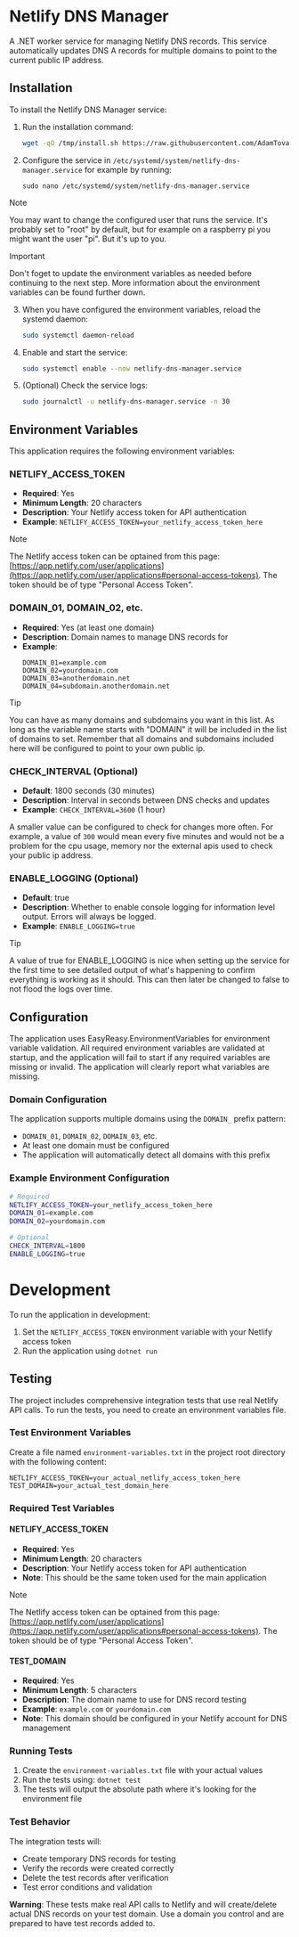 # Netlify DNS Manager

A .NET worker service for managing Netlify DNS records. This service automatically updates DNS A records for multiple domains to point to the current public IP address.

## Installation

To install the Netlify DNS Manager service:

1. Run the installation command:
   ```bash
   wget -qO /tmp/install.sh https://raw.githubusercontent.com/AdamTovatt/NetlifyDnsManager/refs/heads/master/install.sh && sudo bash /tmp/install.sh
   ```

2. Configure the service in `/etc/systemd/system/netlify-dns-manager.service` for example by running:
   ```
   sudo nano /etc/systemd/system/netlify-dns-manager.service
   ```
> [!NOTE]
> You may want to change the configured user that runs the service. It's probably set to "root" by default, but for example on a raspberry pi you might want the user "pi". But it's up to you.
   
> [!IMPORTANT]
> Don't foget to update the environment variables as needed before continuing to the next step.
> More information about the environment variables can be found further down.

3. When you have configured the environment variables, reload the systemd daemon:
   ```bash
   sudo systemctl daemon-reload
   ```

4. Enable and start the service:
   ```bash
   sudo systemctl enable --now netlify-dns-manager.service
   ```

5. (Optional) Check the service logs:
   ```bash
   sudo journalctl -u netlify-dns-manager.service -n 30
   ```

## Environment Variables

This application requires the following environment variables:

### NETLIFY_ACCESS_TOKEN
- **Required**: Yes
- **Minimum Length**: 20 characters
- **Description**: Your Netlify access token for API authentication
- **Example**: `NETLIFY_ACCESS_TOKEN=your_netlify_access_token_here`

> [!NOTE]
> The Netlify access token can be optained from this page: [https://app.netlify.com/user/applications](https://app.netlify.com/user/applications#personal-access-tokens).
> The token should be of type "Personal Access Token".

### DOMAIN_01, DOMAIN_02, etc.
- **Required**: Yes (at least one domain)
- **Description**: Domain names to manage DNS records for
- **Example**: 
  ```
  DOMAIN_01=example.com
  DOMAIN_02=yourdomain.com
  DOMAIN_03=anotherdomain.net
  DOMAIN_04=subdomain.anotherdomain.net
  ```

> [!TIP]
> You can have as many domains and subdomains you want in this list. As long as the variable name starts with "DOMAIN" it will be included in the list of domains to set. Remember that all domains and subdomains included here will be configured to point to your own public ip.

### CHECK_INTERVAL (Optional)
- **Default**: 1800 seconds (30 minutes)
- **Description**: Interval in seconds between DNS checks and updates
- **Example**: `CHECK_INTERVAL=3600` (1 hour)

A smaller value can be configured to check for changes more often. For example, a value of `300` would mean every five minutes and would not be a problem for the cpu usage, memory nor the external apis used to check your public ip address.

### ENABLE_LOGGING (Optional)
- **Default**: true
- **Description**: Whether to enable console logging for information level output. Errors will always be logged.
- **Example**: `ENABLE_LOGGING=true`

> [!TIP]
> A value of true for ENABLE_LOGGING is nice when setting up the service for the first time to see detailed output of what's happening to confirm everything is working as it should. This can then later be changed to false to not flood the logs over time.

## Configuration

The application uses EasyReasy.EnvironmentVariables for environment variable validation. All required environment variables are validated at startup, and the application will fail to start if any required variables are missing or invalid. The application will clearly report what variables are missing.

### Domain Configuration

The application supports multiple domains using the `DOMAIN_` prefix pattern:
- `DOMAIN_01`, `DOMAIN_02`, `DOMAIN_03`, etc.
- At least one domain must be configured
- The application will automatically detect all domains with this prefix

### Example Environment Configuration

```bash
# Required
NETLIFY_ACCESS_TOKEN=your_netlify_access_token_here
DOMAIN_01=example.com
DOMAIN_02=yourdomain.com

# Optional
CHECK_INTERVAL=1800
ENABLE_LOGGING=true
```

# Development

To run the application in development:

1. Set the `NETLIFY_ACCESS_TOKEN` environment variable with your Netlify access token
2. Run the application using `dotnet run`

## Testing

The project includes comprehensive integration tests that use real Netlify API calls. To run the tests, you need to create an environment variables file.

### Test Environment Variables

Create a file named `environment-variables.txt` in the project root directory with the following content:

```
NETLIFY_ACCESS_TOKEN=your_actual_netlify_access_token_here
TEST_DOMAIN=your_actual_test_domain_here
```

### Required Test Variables

#### NETLIFY_ACCESS_TOKEN
- **Required**: Yes
- **Minimum Length**: 20 characters
- **Description**: Your Netlify access token for API authentication
- **Note**: This should be the same token used for the main application

> [!NOTE]
> The Netlify access token can be optained from this page: [https://app.netlify.com/user/applications](https://app.netlify.com/user/applications#personal-access-tokens).
> The token should be of type "Personal Access Token".

#### TEST_DOMAIN
- **Required**: Yes
- **Minimum Length**: 5 characters
- **Description**: The domain name to use for DNS record testing
- **Example**: `example.com` or `yourdomain.com`
- **Note**: This domain should be configured in your Netlify account for DNS management

### Running Tests

1. Create the `environment-variables.txt` file with your actual values
2. Run the tests using: `dotnet test`
3. The tests will output the absolute path where it's looking for the environment file

### Test Behavior

The integration tests will:
- Create temporary DNS records for testing
- Verify the records were created correctly
- Delete the test records after verification
- Test error conditions and validation

**Warning**: These tests make real API calls to Netlify and will create/delete actual DNS records on your test domain. Use a domain you control and are prepared to have test records added to.
